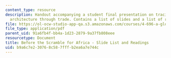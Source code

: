 ```yaml
---
content_type: resource
description: Handout accompanying a student final presentation on tracing African
  architecture through trade. Contains a list of slides and a list of required readings.
file: https://ol-ocw-studio-app-qa.s3.amazonaws.com/courses/4-696-a-global-history-of-architecture-writing-seminar-spring-2008/b9a6c7e230768c587fffb2ea6a7e744c_MIT4_696s08_project03_read.pdf
file_type: application/pdf
parent_uid: 91a6fb4f-bb4a-1d23-2879-9a37fb808eee
resourcetype: Document
title: Before the Scramble for Africa - Slide List and Readings
uid: b9a6c7e2-3076-8c58-7fff-b2ea6a7e744c
---
```

